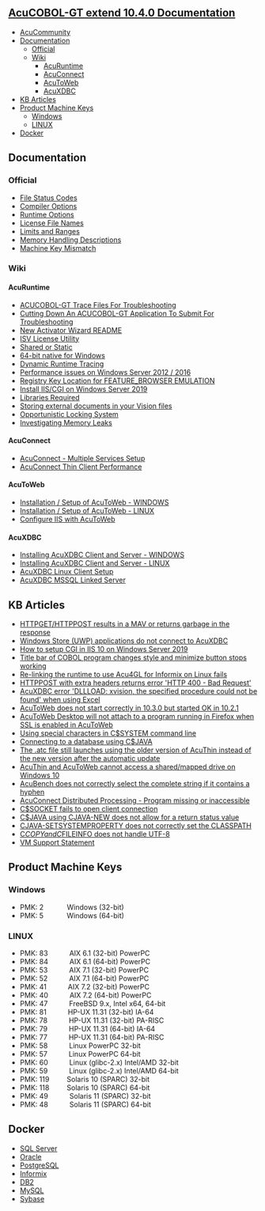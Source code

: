 ## [AcuCOBOL-GT extend 10.4.0 Documentation](https://bit.ly/3j4HvdO)

- [AcuCommunity](https://community.microfocus.com/cobol/acucobol/)
- [Documentation](#Documentation)
  - [Official](#Official)
  - [Wiki](#Wiki)
    - [AcuRuntime](#AcuRuntime)
    - [AcuConnect](#AcuConnect)
    - [AcuToWeb](#AcuToWeb)
    - [AcuXDBC](#AcuXDBC) 
- [KB Articles](#KB-Articles)
- [Product Machine Keys](#Product-Machine-Keys)
  - [Windows](#Windows)
  - [LINUX](#LINUX) 
- [Docker](#Docker)

## Documentation
### Official
- [File Status Codes](https://bit.ly/3nxRfh5)
- [Compiler Options](https://bit.ly/3nycbEQ)
- [Runtime Options](https://bit.ly/3e1vL9h)
- [License File Names](https://bit.ly/3t3Qc9A)
- [Limits and Ranges](https://bit.ly/2PwEuXp)
- [Memory Handling Descriptions](https://bit.ly/3nDb6LN)
- [Machine Key Mismatch](https://bit.ly/331kOOF)

### Wiki
#### AcuRuntime  
- [ACUCOBOL-GT Trace Files For Troubleshooting](https://github.com/UNiXMIT/UNiXextend/blob/master/docs/trace.md)
- [Cutting Down An ACUCOBOL-GT Application To Submit For Troubleshooting](https://github.com/UNiXMIT/UNiXextend/blob/master/docs/ProgramCutDown.md)
- [New Activator Wizard README](https://github.com/UNiXMIT/UNiXextend/blob/master/docs/NewActivatorREADME.md)
- [ISV License Utility](https://github.com/UNiXMIT/UNiXextend/blob/master/docs/ISVLicenseUtility.md)
- [Shared or Static](https://github.com/UNiXMIT/UNiXextend/blob/master/docs/Shared_OR_Static.md)
- [64-bit native for Windows](https://github.com/UNiXMIT/UNiXextend/blob/master/docs/AcuRuntime-64bit-NATIVE.md)
- [Dynamic Runtime Tracing](https://github.com/UNiXMIT/UNiXextend/blob/master/docs/DynamicRuntimeTracing.md)
- [Performance issues on Windows Server 2012 / 2016](https://github.com/UNiXMIT/UNiXextend/blob/master/docs/EnableFairShare.md)
- [Registry Key Location for FEATURE_BROWSER EMULATION](https://github.com/UNiXMIT/UNiXextend/blob/master/docs/FEATURE_BROWSER_EMULATION.md)
- [Install IIS/CGI on Windows Server 2019](https://github.com/UNiXMIT/UNiXextend/blob/master/docs/IIS-CGI.md)
- [Libraries Required](https://github.com/UNiXMIT/UNiXextend/blob/master/docs/LibrariesRequired.md)
- [Storing external documents in your Vision files](https://github.com/UNiXMIT/UNiXextend/blob/master/docs/Vision-Document-Storage.md)
- [Opportunistic Locking System](https://github.com/UNiXMIT/UNiXextend/blob/master/docs/OppLocks.md)
- [Investigating Memory Leaks](https://github.com/UNiXMIT/UNiXextend/blob/master/docs/MemoryTracking.md)
#### AcuConnect
- [AcuConnect - Multiple Services Setup](https://github.com/UNiXMIT/UNiXextend/blob/master/docs/AcuConnect-Multiple-Setup.md)
- [AcuConnect Thin Client Performance](https://github.com/UNiXMIT/UNiXextend/blob/master/docs/AcuThinPerformance.md)
#### AcuToWeb
- [Installation / Setup of AcuToWeb - WINDOWS](https://github.com/UNiXMIT/UNiXextend/blob/master/docs/AcuToWeb-WINDOWS.md)
- [Installation / Setup of AcuToWeb - LINUX](https://github.com/UNiXMIT/UNiXextend/blob/master/docs/AcuToWeb-LINUX.md)
- [Configure IIS with AcuToWeb](https://github.com/UNiXMIT/UNiXextend/blob/master/docs/AcuToWeb-IIS.md)
#### AcuXDBC
- [Installing AcuXDBC Client and Server - WINDOWS](https://github.com/UNiXMIT/UNiXextend/blob/master/docs/AcuXDBC-WINDOWS.md)
- [Installing AcuXDBC Client and Server - LINUX](https://github.com/UNiXMIT/UNiXextend/blob/master/docs/AcuXDBC-LINUX.md)
- [AcuXDBC Linux Client Setup](https://github.com/UNiXMIT/UNiXextend/blob/master/docs/AcuXDBC-LINUXClient.md)
- [AcuXDBC MSSQL Linked Server](https://github.com/UNiXMIT/UNiXextend/blob/master/docs/AcuXDBC-MSSQL-Linked-Server.md)

## KB Articles
- [HTTPGET/HTTPPOST results in a MAV or returns garbage in the response](https://bit.ly/3h4wOXB)
- [Windows Store (UWP) applications do not connect to AcuXDBC](https://bit.ly/3aLetLD)
- [How to setup CGI in IIS 10 on Windows Server 2019](https://bit.ly/3nsWrmd)
- [Title bar of COBOL program changes style and minimize button stops working](https://bit.ly/3dYgBBx)
- [Re-linking the runtime to use Acu4GL for Informix on Linux fails](https://bit.ly/3dUxfC1)
- [HTTPPOST with extra headers returns error 'HTTP 400 - Bad Request'](https://bit.ly/3aKqPDM)
- [AcuXDBC error 'DLLLOAD: xvision, the specified procedure could not be found' when using Excel](https://bit.ly/2S1DVFW)
- [AcuToWeb does not start correctly in 10.3.0 but started OK in 10.2.1](https://bit.ly/32WRxVo)
- [AcuToWeb Desktop will not attach to a program running in Firefox when SSL is enabled in AcuToWeb](https://bit.ly/3nssB1i)
- [Using special characters in C$SYSTEM command line](https://bit.ly/3ewMTmg)
- [Connecting to a database using C$JAVA](https://bit.ly/2Ptme15)
- [The .atc file still launches using the older version of AcuThin instead of the new version after the automatic update](https://bit.ly/3eEeSAq)
- [AcuThin and AcuToWeb cannot access a shared/mapped drive on Windows 10](https://bit.ly/32UCwTT)
- [AcuBench does not correctly select the complete string if it contains a hyphen](https://bit.ly/2Sbina4)
- [AcuConnect Distributed Processing - Program missing or inaccessible](https://bit.ly/3tZ8dr5)
- [C$SOCKET fails to open client connection](https://bit.ly/32Uu8DV)
- [C$JAVA using CJAVA-NEW does not allow for a return status value](https://bit.ly/3sXRrHz)
- [CJAVA-SETSYSTEMPROPERTY does not correctly set the CLASSPATH](https://bit.ly/3aKqh0G)
- [C$COPY and C$FILEINFO does not handle UTF-8](https://bit.ly/3eAyJ3u)
- [VM Support Statement](https://bit.ly/3gJQxfb)


## Product Machine Keys
### Windows
- PMK: 2&nbsp;&nbsp;&nbsp;&nbsp;&nbsp;&nbsp;&nbsp;&nbsp;&nbsp;&nbsp;&nbsp;&nbsp;Windows (32-bit)   
- PMK: 5&nbsp;&nbsp;&nbsp;&nbsp;&nbsp;&nbsp;&nbsp;&nbsp;&nbsp;&nbsp;&nbsp;&nbsp;Windows (64-bit)  

### LINUX
- PMK: 83&nbsp;&nbsp;&nbsp;&nbsp;&nbsp;&nbsp;&nbsp;&nbsp;&nbsp;&nbsp;&nbsp;AIX 6.1 (32-bit) PowerPC  
- PMK: 84&nbsp;&nbsp;&nbsp;&nbsp;&nbsp;&nbsp;&nbsp;&nbsp;&nbsp;&nbsp;&nbsp;AIX 6.1 (64-bit) PowerPC  
- PMK: 53&nbsp;&nbsp;&nbsp;&nbsp;&nbsp;&nbsp;&nbsp;&nbsp;&nbsp;&nbsp;&nbsp;AIX 7.1 (32-bit) PowerPC  
- PMK: 52&nbsp;&nbsp;&nbsp;&nbsp;&nbsp;&nbsp;&nbsp;&nbsp;&nbsp;&nbsp;&nbsp;AIX 7.1 (64-bit) PowerPC  
- PMK: 41&nbsp;&nbsp;&nbsp;&nbsp;&nbsp;&nbsp;&nbsp;&nbsp;&nbsp;&nbsp;&nbsp;AIX 7.2 (32-bit) PowerPC  
- PMK: 40&nbsp;&nbsp;&nbsp;&nbsp;&nbsp;&nbsp;&nbsp;&nbsp;&nbsp;&nbsp;&nbsp;AIX 7.2 (64-bit) PowerPC  
- PMK: 47&nbsp;&nbsp;&nbsp;&nbsp;&nbsp;&nbsp;&nbsp;&nbsp;&nbsp;&nbsp;&nbsp;FreeBSD 9.x, Intel x64, 64-bit  
- PMK: 81&nbsp;&nbsp;&nbsp;&nbsp;&nbsp;&nbsp;&nbsp;&nbsp;&nbsp;&nbsp;&nbsp;HP-UX 11.31 (32-bit) IA-64  
- PMK: 78&nbsp;&nbsp;&nbsp;&nbsp;&nbsp;&nbsp;&nbsp;&nbsp;&nbsp;&nbsp;&nbsp;HP-UX 11.31 (32-bit) PA-RISC  
- PMK: 79&nbsp;&nbsp;&nbsp;&nbsp;&nbsp;&nbsp;&nbsp;&nbsp;&nbsp;&nbsp;&nbsp;HP-UX 11.31 (64-bit) IA-64  
- PMK: 77&nbsp;&nbsp;&nbsp;&nbsp;&nbsp;&nbsp;&nbsp;&nbsp;&nbsp;&nbsp;&nbsp;HP-UX 11.31 (64-bit) PA-RISC  
- PMK: 58&nbsp;&nbsp;&nbsp;&nbsp;&nbsp;&nbsp;&nbsp;&nbsp;&nbsp;&nbsp;&nbsp;Linux PowerPC 32-bit  
- PMK: 57&nbsp;&nbsp;&nbsp;&nbsp;&nbsp;&nbsp;&nbsp;&nbsp;&nbsp;&nbsp;&nbsp;Linux PowerPC 64-bit  
- PMK: 60&nbsp;&nbsp;&nbsp;&nbsp;&nbsp;&nbsp;&nbsp;&nbsp;&nbsp;&nbsp;&nbsp;Linux (glibc-2.x) Intel/AMD 32-bit  
- PMK: 59&nbsp;&nbsp;&nbsp;&nbsp;&nbsp;&nbsp;&nbsp;&nbsp;&nbsp;&nbsp;&nbsp;Linux (glibc-2.x) Intel/AMD 64-bit  
- PMK: 119&nbsp;&nbsp;&nbsp;&nbsp;&nbsp;&nbsp;&nbsp;&nbsp;&nbsp;Solaris 10 (SPARC) 32-bit  
- PMK: 118&nbsp;&nbsp;&nbsp;&nbsp;&nbsp;&nbsp;&nbsp;&nbsp;&nbsp;Solaris 10 (SPARC) 64-bit  
- PMK: 49&nbsp;&nbsp;&nbsp;&nbsp;&nbsp;&nbsp;&nbsp;&nbsp;&nbsp;&nbsp;&nbsp;Solaris 11 (SPARC) 32-bit  
- PMK: 48&nbsp;&nbsp;&nbsp;&nbsp;&nbsp;&nbsp;&nbsp;&nbsp;&nbsp;&nbsp;&nbsp;Solaris 11 (SPARC) 64-bit 

## Docker
- [SQL Server](https://github.com/UNiXMIT/UNiXextend/blob/master/docker/mssql.txt)
- [Oracle](https://github.com/UNiXMIT/UNiXextend/blob/master/docker/oracle.txt)
- [PostgreSQL](https://github.com/UNiXMIT/UNiXextend/blob/master/docker/postgres.txt)
- [Informix](https://github.com/UNiXMIT/UNiXextend/blob/master/docker/informix.txt)
- [DB2](https://github.com/UNiXMIT/UNiXextend/blob/master/docker/db2.txt)
- [MySQL](https://github.com/UNiXMIT/UNiXextend/blob/master/docker/mysql.txt)
- [Sybase](https://github.com/UNiXMIT/UNiXextend/blob/master/docker/sybase.txt)
